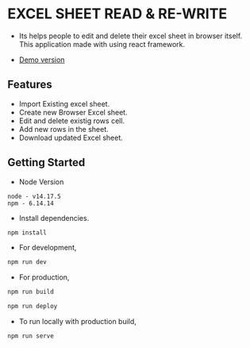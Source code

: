 # EXCEL SHEET READ & RE-WRITE

- Its helps people to edit and delete their excel sheet in browser itself. This application made with using react framework.

- [Demo version](https://paalamugan.github.io/excel-sheet-react-table/)

## Features

- Import Existing excel sheet.
- Create new Browser Excel sheet.
- Edit and delete existig rows cell.
- Add new rows in the sheet.
- Download updated Excel sheet.

## Getting Started

- Node Version

```
node - v14.17.5
npm - 6.14.14
```

- Install dependencies.

```bash
npm install
```

- For development,

```bash
npm run dev
```

- For production,

```bash
npm run build
```

```bash
npm run deploy
```

- To run locally with production build,

```sh
npm run serve
```
